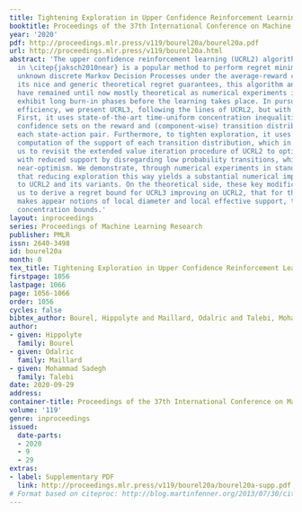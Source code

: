 ```yaml
---
title: Tightening Exploration in Upper Confidence Reinforcement Learning
booktitle: Proceedings of the 37th International Conference on Machine Learning
year: '2020'
pdf: http://proceedings.mlr.press/v119/bourel20a/bourel20a.pdf
url: http://proceedings.mlr.press/v119/bourel20a.html
abstract: 'The upper confidence reinforcement learning (UCRL2) algorithm introduced
  in \citep{jaksch2010near} is a popular method to perform regret minimization in
  unknown discrete Markov Decision Processes under the average-reward criterion. Despite
  its nice and generic theoretical regret guarantees, this algorithm and its variants
  have remained until now mostly theoretical as numerical experiments in simple environments
  exhibit long burn-in phases before the learning takes place. In pursuit of practical
  efficiency, we present UCRL3, following the lines of UCRL2, but with two key modifications:
  First, it uses state-of-the-art time-uniform concentration inequalities to compute
  confidence sets on the reward and (component-wise) transition distributions for
  each state-action pair. Furthermore, to tighten exploration, it uses an adaptive
  computation of the support of each transition distribution, which in turn enables
  us to revisit the extended value iteration procedure of UCRL2 to optimize over distributions
  with reduced support by disregarding low probability transitions, while still ensuring
  near-optimism. We demonstrate, through numerical experiments in standard environments,
  that reducing exploration this way yields a substantial numerical improvement compared
  to UCRL2 and its variants. On the theoretical side, these key modifications enable
  us to derive a regret bound for UCRL3 improving on UCRL2, that for the first time
  makes appear notions of local diameter and local effective support, thanks to variance-aware
  concentration bounds.'
layout: inproceedings
series: Proceedings of Machine Learning Research
publisher: PMLR
issn: 2640-3498
id: bourel20a
month: 0
tex_title: Tightening Exploration in Upper Confidence Reinforcement Learning
firstpage: 1056
lastpage: 1066
page: 1056-1066
order: 1056
cycles: false
bibtex_author: Bourel, Hippolyte and Maillard, Odalric and Talebi, Mohammad Sadegh
author:
- given: Hippolyte
  family: Bourel
- given: Odalric
  family: Maillard
- given: Mohammad Sadegh
  family: Talebi
date: 2020-09-29
address: 
container-title: Proceedings of the 37th International Conference on Machine Learning
volume: '119'
genre: inproceedings
issued:
  date-parts:
  - 2020
  - 9
  - 29
extras:
- label: Supplementary PDF
  link: http://proceedings.mlr.press/v119/bourel20a/bourel20a-supp.pdf
# Format based on citeproc: http://blog.martinfenner.org/2013/07/30/citeproc-yaml-for-bibliographies/
---
```

